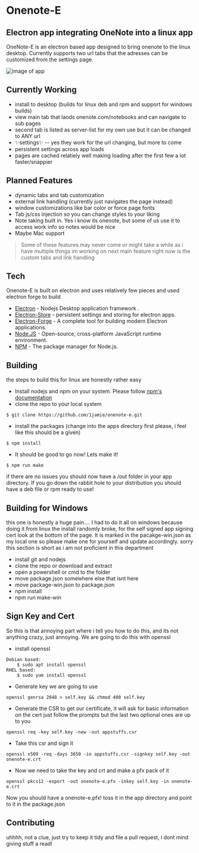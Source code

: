 # Onenote-E
## Electron app integrating OneNote into a linux app


OneNote-E is an electron based app designed to bring onenote to the linux desktop. Currently supports two url tabs that the adresses can be customized from the settings page. 

![image of app](https://github.com/1Jamie/OneNote-E/blob/main/onenote-e-0.png?raw=true)

## Currently Working

- install to desktop (builds for linux deb and rpm and support for windows builds)
- view main tab that laods onenote.com/notebooks and can navigate to sub pages
- second tab is listed as server-list for my own use but it can be changed to ANY url 
- ✨settings✨
-- yes they work for the url changing, but more to come
- persistent settings across app loads
- pages are cached relatiely well making loading after the first few a lot faster/snappier

## Planned Features

- dynamic tabs and tab customization
- external link handling (currently just navigates the page instead)
- window customizations like bar color or force page fonts
- Tab js/css injection so you can change styles to your liking
- Note taking built in. Yes i know its onenote, but some of us use it to access work info so notes would be nice
- Maybe Mac support

> Some of these features may never come or might
> take a while as i have multiple things im working on
> next main feature right now is the custom tabs and link handling

## Tech

Onenote-E is built on electron and uses relatively few pieces and used electron forge to build

- [Electron](https://www.npmjs.com/package/electron) - Nodejs Desktop application framework .
- [Electron-Store](https://www.npmjs.com/package/electron-store) - persistent settings and storing for electron apps.
- [Electron-Forge](https://npmjs.com/package/electron-forge) - A complete tool for building modern Electron applications.
- [Node.JS](https://nodejs.org/en/) - Open-source, cross-platform JavaScript runtime environment.
- [NPM](https://npmjs.com) - The package manager for Node.js. 


## Building
the steps to build this for linux are honestly rather easy
- Install nodejs and npm on your system. Please follow [npm's documentation](https://docs.npmjs.com/downloading-and-installing-node-js-and-npm)
- clone the repo to your local system 
```
$ git clone https://github.com/1jamie/onenote-e.git
```
- install the packages (change into the apps directory first please, i feel like this should be a given)
```
$ npm install
```
- It should be good to go now! Lets make it!
```
$ npm run make
```
if there are no issues you should now have a /out folder in your app directory. If you go down the rabbit hole to your distribution you should have a deb file or rpm ready to use!

## Building for Windows
this one is honestly a huge pain....  I had to do it all on windows because doing it from linux the install randomly broke, for the self signed app signing cert look at the bottom of the page. It is marked in the pacakge-win.json as my local one so please make one for yourself and update accordingly.
sorry this section is short as i am not proficient in this department

- install git and nodejs
- clone the repo or download and extract
- open a powershell or cmd to the folder
- move package.json somewhere else that isnt here
- move package-win.json to package.json
- npm install
- npm run make-win

## Sign Key and Cert

So this is that annoying part where i tell you how to do this, and its not anything crazy, just annoying. We are going to do this with openssl
- install openssl
```
Debian based:
    $ sudo apt install openssl
RHEL based:
    $ sudo yum install openssl
```
- Generate key we are going to use
```
openssl genrsa 2048 > self.key && chmod 400 self.key
```
- Generate the CSR to get our certificate, it will ask for basic information on the cert just follow the prompts but the last two optional ones are up to you
```
openssl req -key self.key -new -out appstuffs.csr
```
- Take this csr and sign it
```
openssl x509 -req -days 3650 -in appstuffs.csr -signkey self.key -out onenote-e.crt
```
- Now we need to take the key and crt and make a pfx pack of it
```
openssl pkcs12 -export -out onenote-e.pfx -inkey self.key -in onenote-e.crt
```
Now you should have a onenote-e.pfx! toss it in the app directory and point to it in the package.json

## Contributing
uhhhh, not a clue, just try to keep it tidy and file a pull request, i dont mind giving stuff a read!

